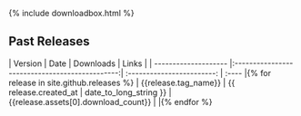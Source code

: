 {% include downloadbox.html %}

## Past Releases

| Version              | Date                                           | Downloads                  | Links |
| -------------------- |:----------------------------------------------:| :------------------------: | :---- |{% for release in site.github.releases %}
| {{release.tag_name}} | {{ release.created_at | date_to_long_string }} | {{release.assets[0].download_count}} |       |{% endfor %}